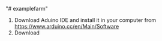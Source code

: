 "# examplefarm" 
1. Download Aduino IDE and install it in your computer from
https://www.arduino.cc/en/Main/Software
2. Download 
